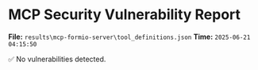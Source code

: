 # MCP Security Vulnerability Report
**File:** `results\mcp-formio-server\tool_definitions.json`
**Time:** `2025-06-21 04:15:50`

✅ No vulnerabilities detected.